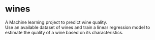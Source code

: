 # wines
A Machine learning project to predict wine quality. <br>
Use an available dataset of wines and train a linear regression model to estimate the quality of a wine based on its characteristics.
